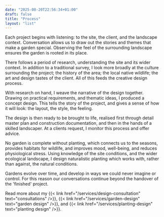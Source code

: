 ```yaml
---
date: "2025-08-20T22:56:34+01:00"
draft: false
title: "Process"
layout: "list"
---
```


Each project begins with listening: to the site, the client, and the landscape context. Conversation allows us to draw out the stories and themes that make a garden special. Observing the feel of the surrounding landscape ensures the garden is rooted in its place.

There follows a period of research, understanding the site and its wider context. In addition to a traditional survey, I look more broadly at the culture surrounding the project; the history of the area; the local native wildlife; the art and design tastes of the client. All of this feeds the creative design process.

With research on hand, I weave the narrative of the design together. Drawing on practical requirements, and thematic ideas, I produced a concept design. This tells the story of the project, and gives a sense of how it will look: the layout, the style, the feeling.

The design is then ready to be brought to life, realised first through detail master plan and construction documentation, and then in the hands of a skilled landscaper. At a clients request, I monitor this process and offer advice.

No garden is complete without planting, which connects us to the seasons, provides habitats for wildlife, and improves mood, well-being, and reduces physiological stress. Using knowledge of the site conditions, and the wider ecological landscape, I design naturalistic planting which works with, rather than against, the natural conditions.

Gardens evolve over time, and develop in ways we could never imagine or control. For this reason our conversations continue beyond the handover of the 'finished' project.

Read more about my {{< link href="/services/design-consultation" text="consultations" />}}, {{< link href="/services/garden-design" text="garden design" />}}, and {{< link href="/services/planting-design" text="planting design" />}}.
